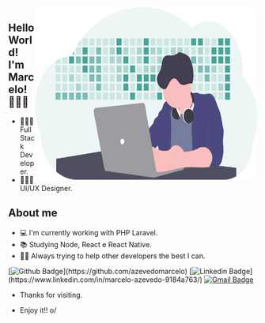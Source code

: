 <img align="right" width="450" height="350" src="https://raw.githubusercontent.com/azevedomarcelo/azevedomarcelo/master/developer.png">

## Hello World! I'm Marcelo! 🙋🏻‍♂️

-  👨🏻‍💻 Full Stack Developer.
-  👨🏻‍🎨 UI/UX Designer.
 
## About me 

-   💻  I'm currently working with PHP Laravel.
-   📚  Studying Node, React e React Native.
-   💪🏻  Always trying to help other developers the best I can.

[![Github Badge](https://img.shields.io/badge/-Github-000?style=flat-square&logo=Github&logoColor=white&link=[https://github.com/azevedomarcelo](https://github.com/azevedomarcelo))](https://github.com/azevedomarcelo)
[![Linkedin Badge](https://img.shields.io/badge/-LinkedIn-blue?style=flat-square&logo=Linkedin&logoColor=white&link=[https://www.linkedin.com/in/marcelo-azevedo-9184a763/](https://www.linkedin.com/in/marcelo-azevedo-9184a763/))](https://www.linkedin.com/in/marcelo-azevedo-9184a763/)
[![Gmail Badge](https://img.shields.io/badge/-Gmail-c14438?style=flat-square&logo=Gmail&logoColor=white&link=mailto:marcelo.lima.azevedo@gmail.com)](mailto:marcelo.lima.azevedo@gmail.com)

- Thanks for visiting. 

- Enjoy it!! o/

<!--
**azevedomarcelo/azevedomarcelo** is a ✨ _special_ ✨ repository because its `README.md` (this file) appears on your GitHub profile.

Here are some ideas to get you started:

- 🔭 I’m currently working on ...
- 🌱 I’m currently learning ...
- 👯 I’m looking to collaborate on ...
- 🤔 I’m looking for help with ...
- 💬 Ask me about ...
- 📫 How to reach me: ...
- 😄 Pronouns: ...
- ⚡ Fun fact: ...
-->
